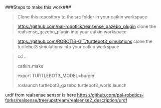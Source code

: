 ###Steps to make this work###

> Clone this repository to the src folder in your catkin workspace

> https://github.com/pal-robotics/realsense_gazebo_plugin clone the realsense_gazebo_plugin into your catkin workspace

> https://github.com/ROBOTIS-GIT/turtlebot3_simulations clone the turtlebot3 simulations into your catkin workspace

> cd ..
> 
> catkin_make
> 
> export TURTLEBOT3_MODEL=burger
> 
> roslaunch turtlebot3_gazebo turtlebot3_world.launch


urdf from realsense sensor is here https://github.com/pal-robotics-forks/realsense/tree/upstream/realsense2_description/urdf

